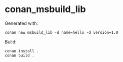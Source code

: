 # conan_msbuild_lib

Generated with:

```
conan new msbuild_lib -d name=hello -d version=1.0
```

Build:

```
conan install .
conan build .
```
